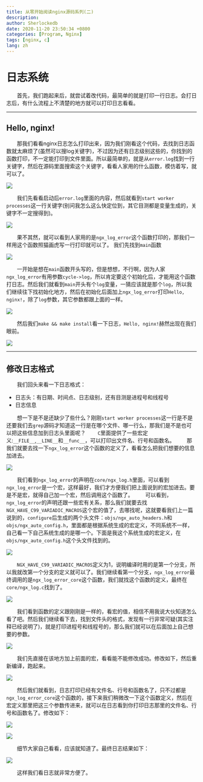 ```yaml
---
title: 从零开始阅读nginx源码系列(二)
description:
author: Sherlockedb
date: 2020-11-20 23:50:34 +0800
categories: [Program, Nginx]
tags: [nginx, c]
lang: zh
---
```


# 日志系统
&emsp;&emsp;首先，我们跑起来后，就尝试着改代码，最简单的就是打印一行日志。会打日志后，有什么流程上不清楚的地方就可以打印日志看看。

---
## Hello, nginx!
&emsp;&emsp;那我们看看nginx日志怎么打印出来，因为我们刚看这个代码，去找到日志函数就太麻烦了(虽然可以搜log关键字)，不过因为还有日志级别这些的，你找到的函数打印，不一定能打印到文件里面。所以最简单的，就是从`error.log`找到一行关键字，然后在源码里面搜索这个关键字，看看人家用的什么函数，模仿着写，就可以了。

![](https://raw.githubusercontent.com/Sherlockedb/github.page/gh-pages/blog/20201129234133.png)

&emsp;&emsp;我们先看看启动后`error.log`里面的内容，然后就看到`start worker processes`这一行关键字(别问我怎么这么快定位到，其它目测都是变量生成的，关键字不一定搜得到)。

![](https://raw.githubusercontent.com/Sherlockedb/github.page/gh-pages/blog/20201129234212.png)

&emsp;&emsp;果不其然，就可以看到人家用的是`ngx_log_error`这个函数打印的，那我们一样用这个函数照猫画虎写一行打印就可以了。
我们先找到`main`函数

![](https://raw.githubusercontent.com/Sherlockedb/github.page/gh-pages/blog/20201129234237.png)

&emsp;&emsp;一开始是想在`main`函数开头写的，但是想想，不行啊，因为人家`ngx_log_error`有用参数`cycle->log`，所以肯定要这个初始化后，才能用这个函数打日志。然后我们就看到`main`开头有个`log`变量，一猜应该就是那个`log`，所以我们继续往下找初始化地方，然后在初始化后面加上`ngx_log_error`打印`Hello, nginx!`，除了`log`参数，其它参数都跟上面的一样。

![](https://raw.githubusercontent.com/Sherlockedb/github.page/gh-pages/blog/20201129234313.png)

&emsp;&emsp;然后我们`make && make install`看一下日志，`Hello, nginx!`赫然出现在我们眼前。

![](https://raw.githubusercontent.com/Sherlockedb/github.page/gh-pages/blog/20201129234346.png)

---
## 修改日志格式

&emsp;&emsp;我们回头来看一下日志格式：

- 日志头：有日期、时间点、日志级别，还有目测是进程号和线程号
- 日志信息

&emsp;&emsp;想一下是不是还缺少了些什么？刚刚`start worker processes`这一行是不是还要我们去`grep`源码才知道这一行是在哪个文件、哪一行么，那我们是不是也可以把这些信息加到日志头里面呢？
&emsp;&emsp;`C`里面提供了一些宏定义:`__FILE__`,`__LINE__`和`__func__`，可以打印出文件名、行号和函数名。
&emsp;&emsp;那我们就要去找一下`ngx_log_error`这个函数的定义了，看看怎么把我们想要的信息加进去。

![](https://raw.githubusercontent.com/Sherlockedb/github.page/gh-pages/blog/20201129234411.png)

&emsp;&emsp;我们看到`ngx_log_error`的声明在`core/ngx_log.h`里面，可以看到`ngx_log_error`是一个宏，这样最好，我们才方便我们把上面说到的宏加进去。要是不是宏，就得自己加一个宏，然后调用这个函数了。
&emsp;&emsp;可以看到，`ngx_log_error`的声明还跟一些宏有关系，那么我们就要去找`NGX_HAVE_C99_VARIADIC_MACROS`这个宏的值了，去哪找呢，这就要看我们上一篇说到的，`configure`后生成的两个头文件：`objs/ngx_auto_headers.h`和`objs/ngx_auto_config.h`，里面都是根据系统生成的宏定义，不同系统不一样，自己看一下自己系统生成的是哪一个。下面是我这个系统生成的宏定义，在`objs/ngx_auto_config.h`这个头文件找到的。

![](https://raw.githubusercontent.com/Sherlockedb/github.page/gh-pages/blog/20201129234441.png)

&emsp;&emsp;`NGX_HAVE_C99_VARIADIC_MACROS`定义为1，说明编译时用的是第一个分支，所以我就改第一个分支的定义就可以了。我们继续看第一个分支，`ngx_log_error`最终调用的是`ngx_log_error_core`这个函数，我们就找这个函数的定义，最终在`core/ngx_log.c`找到了。

![](https://raw.githubusercontent.com/Sherlockedb/github.page/gh-pages/blog/20201129234510.png)

&emsp;&emsp;我们看到函数的定义跟刚刚是一样的，看宏的值，相信不用我说大伙知道怎么看了吧。然后我们继续看下去，找到文件头的格式，发现有一行非常可疑(其实注释已经说明了)，就是打印进程号和线程号的，那么我们就可以在后面加上自己想要的参数。

![](https://raw.githubusercontent.com/Sherlockedb/github.page/gh-pages/blog/20201129234538.png)


&emsp;&emsp;我们先直接在该地方加上前面的宏，看看能不能修改成功。修改如下，然后重新编译，跑起来。

![](https://raw.githubusercontent.com/Sherlockedb/github.page/gh-pages/blog/20201129234600.png)

&emsp;&emsp;然后我们就看到，日志打印已经有文件名、行号和函数名了，只不过都是`ngx_log_error_core`这个函数的，接下来我们稍微改一下这个函数定义，然后在宏定义那里把这三个参数传进来，就可以在日志看到你打印日志那里的文件名、行号和函数名了。修改如下：

![](https://raw.githubusercontent.com/Sherlockedb/github.page/gh-pages/blog/20201129234825.png)

![](https://raw.githubusercontent.com/Sherlockedb/github.page/gh-pages/blog/20201129235012.png)

&emsp;&emsp;细节大家自己看看，应该就知道了。最终日志结果如下：

![](https://raw.githubusercontent.com/Sherlockedb/github.page/gh-pages/blog/20201129235107.png)

&emsp;&emsp;这样我们看日志就非常方便了。
